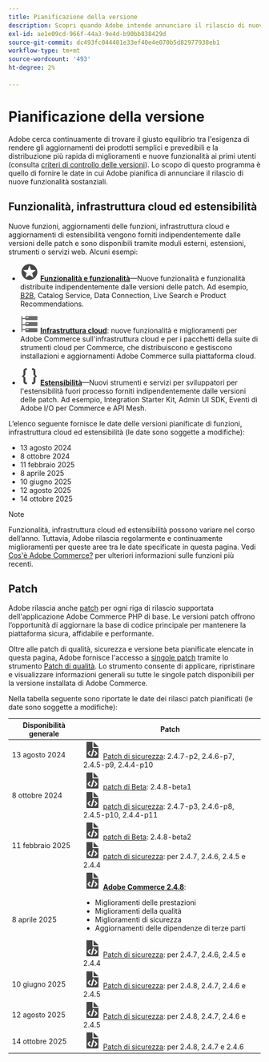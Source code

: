 ```yaml
---
title: Pianificazione della versione
description: Scopri quando Adobe intende annunciare il rilascio di nuove funzioni per Adobe Commerce.
exl-id: ae1e09cd-966f-44a3-9e4d-b90bb838429d
source-git-commit: dc493fc044401e33ef40e4e070b5d82977938eb1
workflow-type: tm+mt
source-wordcount: '493'
ht-degree: 2%

---
```



# Pianificazione della versione

Adobe cerca continuamente di trovare il giusto equilibrio tra l&#39;esigenza di rendere gli aggiornamenti dei prodotti semplici e prevedibili e la distribuzione più rapida di miglioramenti e nuove funzionalità ai primi utenti (consulta [criteri di controllo delle versioni](versioning-policy.md)). Lo scopo di questo programma è quello di fornire le date in cui Adobe pianifica di annunciare il rilascio di nuove funzionalità sostanziali.

## Funzionalità, infrastruttura cloud ed estensibilità

Nuove funzioni, aggiornamenti delle funzioni, infrastruttura cloud e aggiornamenti di estensibilità vengono forniti indipendentemente dalle versioni delle patch e sono disponibili tramite moduli esterni, estensioni, strumenti o servizi web. Alcuni esempi:

- ![Icona funzionalità](../assets/icons/feature.svg) [**Funzionalità e funzionalità**](https://experienceleague.adobe.com/en/docs/commerce-merchant-services/user-guides/release-information/release-notes-all)—Nuove funzionalità e funzionalità distribuite indipendentemente dalle versioni delle patch. Ad esempio, [B2B](https://experienceleague.adobe.com/en/docs/commerce-admin/b2b/release-notes), Catalog Service, Data Connection, Live Search e Product Recommendations.

- ![Icona infrastruttura](../assets/icons/servers.svg) [**Infrastruttura cloud**](https://experienceleague.adobe.com/en/docs/commerce-cloud-service/user-guide/release-notes/cloud-tools-suite): nuove funzionalità e miglioramenti per Adobe Commerce sull&#39;infrastruttura cloud e per i pacchetti della suite di strumenti cloud per Commerce, che distribuiscono e gestiscono installazioni e aggiornamenti Adobe Commerce sulla piattaforma cloud.

- ![Icona Estensibilità](../assets/icons/brackets.svg) [**Estensibilità**](https://developer.adobe.com/commerce/extensibility/)—Nuovi strumenti e servizi per sviluppatori per l&#39;estensibilità fuori processo forniti indipendentemente dalle versioni delle patch. Ad esempio, Integration Starter Kit, Admin UI SDK, Eventi di Adobe I/O per Commerce e API Mesh.

L’elenco seguente fornisce le date delle versioni pianificate di funzioni, infrastruttura cloud ed estensibilità (le date sono soggette a modifiche):

- 13 agosto 2024
- 8 ottobre 2024
- 11 febbraio 2025
- 8 aprile 2025
- 10 giugno 2025
- 12 agosto 2025
- 14 ottobre 2025

>[!NOTE]
>
>Funzionalità, infrastruttura cloud ed estensibilità possono variare nel corso dell’anno. Tuttavia, Adobe rilascia regolarmente e continuamente miglioramenti per queste aree tra le date specificate in questa pagina. Vedi [Cos&#39;è Adobe Commerce?](https://experienceleague.adobe.com/en/docs/commerce-admin/start/about) per ulteriori informazioni sulle funzioni più recenti.

## Patch

Adobe rilascia anche [patch](versioning-policy.md#patch-release) per ogni riga di rilascio supportata dell&#39;applicazione Adobe Commerce PHP di base. Le versioni patch offrono l’opportunità di aggiornare la base di codice principale per mantenere la piattaforma sicura, affidabile e performante.

Oltre alle patch di qualità, sicurezza e versione beta pianificate elencate in questa pagina, Adobe fornisce l&#39;accesso a [singole patch](versioning-policy.md#individual-patch) tramite lo strumento [Patch di qualità](../tools/quality-patches-tool/usage.md). Lo strumento consente di applicare, ripristinare e visualizzare informazioni generali su tutte le singole patch disponibili per la versione installata di Adobe Commerce.

Nella tabella seguente sono riportate le date dei rilasci patch pianificati (le date sono soggette a modifiche):

<table>
<thead>
  <tr>
    <th>Disponibilità generale</th>
    <th>Patch</th>
  </tr>
</thead>
<tbody>
  <tr>
  <tr>
    <td>13 agosto 2024</td>
    <td><img alt="Icona rilascio patch" src="../assets/icons/file-code.svg"></img> <a href="release-notes/security/overview.md">Patch di sicurezza</a>: 2.4.7-p2, 2.4.6-p7, 2.4.5-p9, 2.4.4-p10</td>
  </tr>
  <tr>
    <td>8 ottobre 2024</td>
    <td><img alt="Icona rilascio patch" src="../assets/icons/file-code.svg"></img> <a href="beta.md#adobe-commerce-foundation-public-beta">patch di Beta</a>: 2.4.8-beta1<br><img alt="Icona rilascio patch" src="../assets/icons/file-code.svg"></img> <a href="release-notes/security/overview.md">patch di sicurezza</a>: 2.4.7-p3, 2.4.6-p8, 2.4.5-p10, 2.4.4-p11</td>
  </tr>
  <tr>
    <td>11 febbraio 2025</td>
    <td><img alt="Icona rilascio patch" src="../assets/icons/file-code.svg"></img> <a href="beta.md#adobe-commerce-foundation-public-beta">patch di Beta</a>: 2.4.8-beta2<br><img alt="Icona rilascio patch" src="../assets/icons/file-code.svg"></img> <a href="release-notes/security/overview.md">patch di sicurezza</a>: per 2.4.7, 2.4.6, 2.4.5 e 2.4.4</td>
  </tr>
  <tr>
    <tr>
    <td>8 aprile 2025</td>
    <td><img alt="Icona rilascio patch" src="../assets/icons/file-code.svg"></img> <a href="release-notes/commerce/overview.md"><strong>Adobe Commerce 2.4.8</a></strong>:<ul><li>Miglioramenti delle prestazioni</li><li>Miglioramenti della qualità</li><li>Miglioramenti di sicurezza</li><li>Aggiornamenti delle dipendenze di terze parti</li></ul><img alt="Icona rilascio patch" src="../assets/icons/file-code.svg"></img> <a href="release-notes/security/overview.md">Patch di sicurezza</a>: per 2.4.7, 2.4.6, 2.4.5 e 2.4.4</td>
  </tr>
  <tr>
    <td>10 giugno 2025</td>
    <td><img alt="Icona rilascio patch" src="../assets/icons/file-code.svg"></img> <a href="release-notes/security/overview.md">Patch di sicurezza</a>: per 2.4.8, 2.4.7, 2.4.6 e 2.4.5</td>
  </tr>
  <tr>
    <td>12 agosto 2025</td>
    <td><img alt="Icona rilascio patch" src="../assets/icons/file-code.svg"></img> <a href="release-notes/security/overview.md">Patch di sicurezza</a>: per 2.4.8, 2.4.7, 2.4.6 e 2.4.5</td>
  </tr>
  <tr>
    <td>14 ottobre 2025</td>
    <td><img alt="Icona rilascio patch" src="../assets/icons/file-code.svg"></img> <a href="release-notes/security/overview.md">Patch di sicurezza</a>: per 2.4.8, 2.4.7 e 2.4.6</td>
  </tr>
</tbody>
</table>
